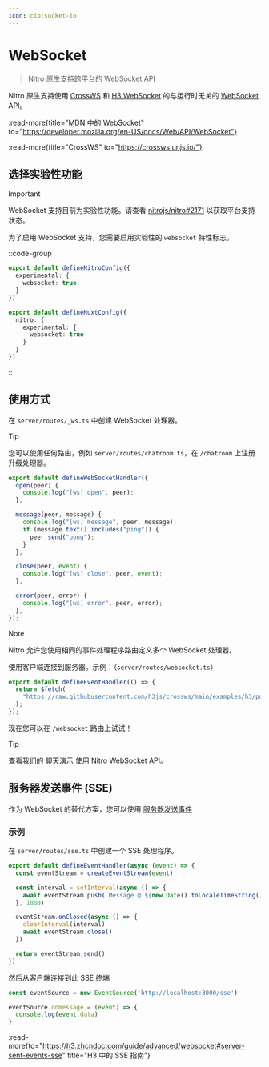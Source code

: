 ```yaml
---
icon: cib:socket-io
---
```


# WebSocket

> Nitro 原生支持跨平台的 WebSocket API

Nitro 原生支持使用 [CrossWS](https://crossws.h3.dev/) 和 [H3 WebSocket](https://h3.dev/guide/advanced/websocket) 的与运行时无关的 [WebSocket](https://developer.mozilla.org/en-US/docs/Web/API/WebSocket) API。

:read-more{title="MDN 中的 WebSocket" to="https://developer.mozilla.org/en-US/docs/Web/API/WebSocket"}

:read-more{title="CrossWS" to="https://crossws.unjs.io/"}

## 选择实验性功能

> [!IMPORTANT]
> WebSocket 支持目前为实验性功能。请查看 [nitrojs/nitro#2171](https://github.com/nitrojs/nitro/issues/2171) 以获取平台支持状态。

为了启用 WebSocket 支持，您需要启用实验性的 `websocket` 特性标志。

::code-group
```ts [nitro.config.ts]
export default defineNitroConfig({
  experimental: {
    websocket: true
  }
})
```

```ts [nuxt.config.ts]
export default defineNuxtConfig({
  nitro: {
    experimental: {
      websocket: true
    }
  }
})
```
::

## 使用方式

在 `server/routes/_ws.ts` 中创建 WebSocket 处理器。

> [!TIP]
> 您可以使用任何路由，例如 `server/routes/chatroom.ts`，在 `/chatroom` 上注册升级处理器。

<!-- automd-disabled:file code src="../../examples/websocket/routes/_ws.ts" -->

```ts [server/routes/_ws.ts]
export default defineWebSocketHandler({
  open(peer) {
    console.log("[ws] open", peer);
  },

  message(peer, message) {
    console.log("[ws] message", peer, message);
    if (message.text().includes("ping")) {
      peer.send("pong");
    }
  },

  close(peer, event) {
    console.log("[ws] close", peer, event);
  },

  error(peer, error) {
    console.log("[ws] error", peer, error);
  },
});

```

<!-- /automd -->

> [!NOTE]
> Nitro 允许您使用相同的事件处理程序路由定义多个 WebSocket 处理器。

使用客户端连接到服务器。示例：（`server/routes/websocket.ts`）

<!-- automd-disabled:file code src="../../examples/websocket/routes/index.ts" -->

```ts [index.ts]
export default defineEventHandler(() => {
  return $fetch(
    "https://raw.githubusercontent.com/h3js/crossws/main/examples/h3/public/index.html"
  );
});

```

<!-- /automd -->

现在您可以在 `/websocket` 路由上试试！

> [!TIP]
> 查看我们的 [聊天演示](https://nuxt-chat.pi0.io/) 使用 Nitro WebSocket API。

## 服务器发送事件 (SSE)

作为 WebSocket 的替代方案，您可以使用 [服务器发送事件](https://developer.mozilla.org/en-US/docs/Web/API/Server-sent_events)

### 示例

在 `server/routes/sse.ts` 中创建一个 SSE 处理程序。

```ts [server/routes/sse.ts]
export default defineEventHandler(async (event) => {
  const eventStream = createEventStream(event)

  const interval = setInterval(async () => {
    await eventStream.push(`Message @ ${new Date().toLocaleTimeString()}`)
  }, 1000)

  eventStream.onClosed(async () => {
    clearInterval(interval)
    await eventStream.close()
  })

  return eventStream.send()
})
```

然后从客户端连接到此 SSE 终端

```ts
const eventSource = new EventSource('http://localhost:3000/sse')

eventSource.onmessage = (event) => {
  console.log(event.data)
}
```

:read-more{to="https://h3.zhcndoc.com/guide/advanced/websocket#server-sent-events-sse" title="H3 中的 SSE 指南"}
